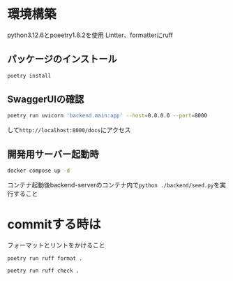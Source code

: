# 環境構築
python3.12.6とpoeetry1.8.2を使用
Lintter、formatterにruff

## パッケージのインストール
```bash
poetry install
```

## SwaggerUIの確認
```bash
poetry run uvicorn 'backend.main:app' --host=0.0.0.0 --port=8000
```
して`http://localhost:8000/docs`にアクセス

## 開発用サーバー起動時
```bash
docker compose up -d
```
コンテナ起動後backend-serverのコンテナ内で`python ./backend/seed.py`を実行すること


# commitする時は
フォーマットとリントをかけること
```
poetry run ruff format .

poetry run ruff check .
```

